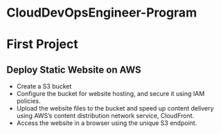 # CloudDevOpsEngineer-Program


# First Project

## Deploy Static Website on AWS <br/>
* Create a S3 bucket<br/>
* Configure the bucket for website hosting, and secure it using IAM policies. <br/>
* Upload the website files to the bucket and speed up content delivery using AWS’s content distribution network service, CloudFront.<br/> 
* Access the website in a browser using the unique S3 endpoint. 
